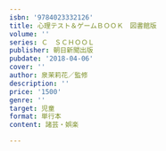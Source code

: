 ```yaml
---
isbn: '9784023332126'
title: 心理テスト＆ゲームＢＯＯＫ　図書館版
volume: ''
series: Ｃ　ＳＣＨＯＯＬ
publisher: 朝日新聞出版
pubdate: '2018-04-06'
cover: ''
author: 泉茉莉花／監修
description: ''
price: '1500'
genre: ''
target: 児童
format: 単行本
content: 諸芸・娯楽

---
```

